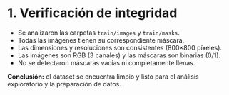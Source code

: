 # 1.  Verificación de integridad

- Se analizaron las carpetas `train/images` y `train/masks`.
- Todas las imágenes tienen su correspondiente máscara.
- Las dimensiones y resoluciones son consistentes (800×800 píxeles).
- Las imágenes son RGB (3 canales) y las máscaras son binarias (0/1).
- No se detectaron máscaras vacías ni completamente llenas.

**Conclusión:** el dataset se encuentra limpio y listo para el análisis exploratorio y la preparación de datos.
